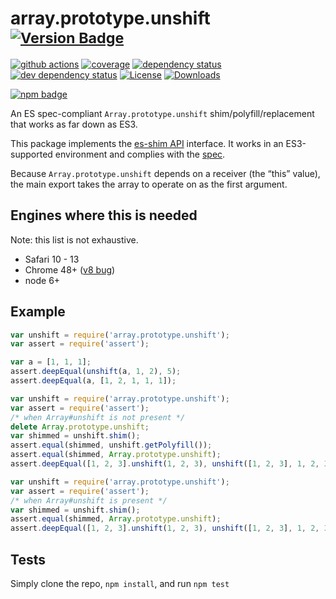 # array.prototype.unshift <sup>[![Version Badge][npm-version-svg]][package-url]</sup>

[![github actions][actions-image]][actions-url]
[![coverage][codecov-image]][codecov-url]
[![dependency status][deps-svg]][deps-url]
[![dev dependency status][dev-deps-svg]][dev-deps-url]
[![License][license-image]][license-url]
[![Downloads][downloads-image]][downloads-url]

[![npm badge][npm-badge-png]][package-url]

An ES spec-compliant `Array.prototype.unshift` shim/polyfill/replacement that works as far down as ES3.

This package implements the [es-shim API](https://github.com/es-shims/api) interface. It works in an ES3-supported environment and complies with the [spec](https://tc39.es/ecma262/#sec-array.prototype.unshift).

Because `Array.prototype.unshift` depends on a receiver (the “this” value), the main export takes the array to operate on as the first argument.

## Engines where this is needed

Note: this list is not exhaustive.

  - Safari 10 - 13
  - Chrome 48+ ([v8 bug](https://bugs.chromium.org/p/v8/issues/detail?id=10381))
  - node 6+

## Example

```js
var unshift = require('array.prototype.unshift');
var assert = require('assert');

var a = [1, 1, 1];
assert.deepEqual(unshift(a, 1, 2), 5);
assert.deepEqual(a, [1, 2, 1, 1, 1]);
```

```js
var unshift = require('array.prototype.unshift');
var assert = require('assert');
/* when Array#unshift is not present */
delete Array.prototype.unshift;
var shimmed = unshift.shim();
assert.equal(shimmed, unshift.getPolyfill());
assert.equal(shimmed, Array.prototype.unshift);
assert.deepEqual([1, 2, 3].unshift(1, 2, 3), unshift([1, 2, 3], 1, 2, 3));
```

```js
var unshift = require('array.prototype.unshift');
var assert = require('assert');
/* when Array#unshift is present */
var shimmed = unshift.shim();
assert.equal(shimmed, Array.prototype.unshift);
assert.deepEqual([1, 2, 3].unshift(1, 2, 3), unshift([1, 2, 3], 1, 2, 3));
```

## Tests
Simply clone the repo, `npm install`, and run `npm test`

[package-url]: https://npmjs.org/package/array.prototype.unshift
[npm-version-svg]: https://versionbadg.es/es-shims/Array.prototype.unshift.svg
[deps-svg]: https://david-dm.org/es-shims/Array.prototype.unshift.svg
[deps-url]: https://david-dm.org/es-shims/Array.prototype.unshift
[dev-deps-svg]: https://david-dm.org/es-shims/Array.prototype.unshift/dev-status.svg
[dev-deps-url]: https://david-dm.org/es-shims/Array.prototype.unshift#info=devDependencies
[npm-badge-png]: https://nodei.co/npm/array.prototype.unshift.png?downloads=true&stars=true
[license-image]: https://img.shields.io/npm/l/array.prototype.unshift.svg
[license-url]: LICENSE
[downloads-image]: https://img.shields.io/npm/dm/array.prototype.unshift.svg
[downloads-url]: https://npm-stat.com/charts.html?package=array.prototype.unshift
[codecov-image]: https://codecov.io/gh/es-shims/Array.prototype.unshift/branch/main/graphs/badge.svg
[codecov-url]: https://app.codecov.io/gh/es-shims/Array.prototype.unshift/
[actions-image]: https://img.shields.io/endpoint?url=https://github-actions-badge-u3jn4tfpocch.runkit.sh/es-shims/Array.prototype.unshift
[actions-url]: https://github.com/es-shims/Array.prototype.unshift/actions
